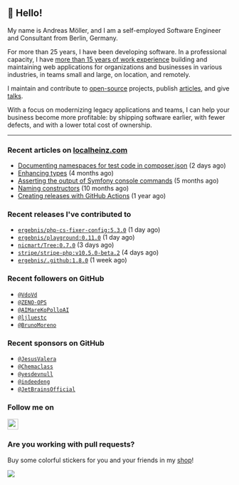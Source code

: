 ## :wave: Hello!

My name is Andreas Möller, and I am a self-employed Software Engineer and Consultant from Berlin, Germany.

For more than 25 years, I have been developing software. In a professional capacity, I have [more than 15 years of work experience](https://localheinz.com/work-experience/) building and maintaining web applications for organizations and businesses in various industries, in teams small and large, on location, and remotely.

I maintain and contribute to [open-source](https://localheinz.com/open-source/) projects, publish [articles](https://localheinz.com/articles/), and give [talks](https://localheinz.com/talks).

With a focus on modernizing legacy applications and teams, I can help your business become more profitable: by shipping software earlier, with fewer defects, and with a lower total cost of ownership.

<hr>

### Recent articles on [localheinz.com](https://localheinz.com)

- [Documenting namespaces for test code in composer.json](http://localheinz.com/articles/2023/01/29/documenting-namespaces-for-test-code-in-composer.json/) (2 days ago)
- [Enhancing types](http://localheinz.com/articles/2022/09/20/enhancing-types/) (4 months ago)
- [Asserting the output of Symfony console commands](http://localheinz.com/articles/2022/08/29/asserting-the-output-of-symfony-console-commands/) (5 months ago)
- [Naming constructors](http://localheinz.com/articles/2022/03/26/naming-constructors/) (10 months ago)
- [Creating releases with GitHub Actions](http://localheinz.com/articles/2022/01/24/creating-releases-with-github-actions/) (1 year ago)

### Recent releases I've contributed to

- [`ergebnis/php-cs-fixer-config:5.3.0`](https://github.com/ergebnis/php-cs-fixer-config/releases/tag/5.3.0) (1 day ago)
- [`ergebnis/playground:0.11.0`](https://github.com/ergebnis/playground/releases/tag/0.11.0) (1 day ago)
- [`nicmart/Tree:0.7.0`](https://github.com/nicmart/Tree/releases/tag/0.7.0) (3 days ago)
- [`stripe/stripe-php:v10.5.0-beta.2`](https://github.com/stripe/stripe-php/releases/tag/v10.5.0-beta.2) (4 days ago)
- [`ergebnis/.github:1.8.0`](https://github.com/ergebnis/.github/releases/tag/1.8.0) (1 week ago)

### Recent followers on GitHub

- [`@VdoVd`](https://github.com/VdoVd)
- [`@ZENO-OPS`](https://github.com/ZENO-OPS)
- [`@AIMareKoPolloAI`](https://github.com/AIMareKoPolloAI)
- [`@ljluestc`](https://github.com/ljluestc)
- [`@BrunoMoreno`](https://github.com/BrunoMoreno)

### Recent sponsors on GitHub

- [`@JesusValera`](https://github.com/JesusValera)
- [`@Chemaclass`](https://github.com/Chemaclass)
- [`@yesdevnull`](https://github.com/yesdevnull)
- [`@indeedeng`](https://github.com/indeedeng)
- [`@JetBrainsOfficial`](https://github.com/JetBrainsOfficial)

### Follow me on

<p>
    <a target="_blank" href="https://twitter.com/intent/follow?screen_name=localheinz" title="Follow @localheinz on Twitter"><img src="https://cdn.jsdelivr.net/npm/simple-icons@3.9.0/icons/twitter.svg" width="24px" height="24px"></a>
</p>

### Are you working with pull requests?

Buy some colorful stickers for you and your friends in my <a target="_blank" href="https://shop.localheinz.com" title="shop.localheinz.com">shop</a>!

[![](https://localheinz.com/permanent/img/localheinz/localheinz)](https://localheinz.com/permanent/url/localheinz/localheinz)
